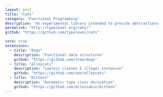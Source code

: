 ```yaml
---
layout: post
title: "Cats"
category: "Functional Programming"
description: "An experimental library intended to provide abstractions for functional programming in Scala, leveraging its unique features. Design goals are approachability, modularity, documentation and efficiency."
permalink: "http://typelevel.org/cats/"
github: "https://github.com/typelevel/cats"

core: true
extensions:
  - title: "Dogs"
    description: "Functional data structures"
    github: "https://github.com/stew/dogs"
  - title: "Alleycats"
    description: "Lawless classes & illegal instances"
    github: "https://github.com/non/alleycats"
  - title: "Kittens"
    description: "Automatic type class derivation"
    github: "https://github.com/milessabin/kittens"
---
```

